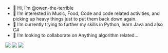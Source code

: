 - 👋 Hi, I’m @owen-the-terrible
- 👀 I’m interested in Music, Food, Code and code related activities, and picking up heavy things just to put them back down again.
- 🌱 I’m currently trying to further my skills in Python, learn Java and also C#
- 💞️ I’m looking to collaborate on Anything algorithm related....



![](https://github-profile-summary-cards.vercel.app/api/cards/profile-details?username=owen-the-terrible&theme=github_dark)
![](https://github-profile-summary-cards.vercel.app/api/cards/stats?username=owen-the-terrible&theme=github_dark)
![](http://github-profile-summary-cards.vercel.app/api/cards/productive-time?username=owen-the-terrible&theme=github_dark&utcOffset=8)
<!---
owen-the-terrible/owen-the-terrible is a ✨ special ✨ repository because its `README.md` (this file) appears on your GitHub profile.
You can click the Preview link to take a look at your changes.
--->
